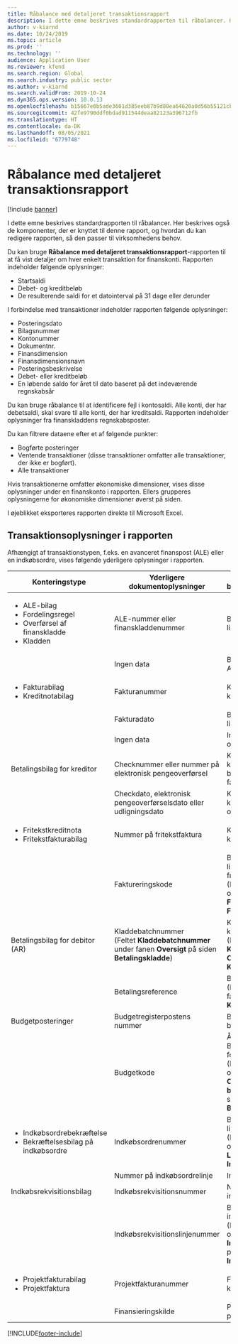 ```yaml
---
title: Råbalance med detaljeret transaktionsrapport
description: I dette emne beskrives standardrapporten til råbalancer. Her beskrives også de komponenter, der er knyttet til denne rapport, og hvordan du kan redigere rapporten, så den passer til virksomhedens behov.
author: v-kiarnd
ms.date: 10/24/2019
ms.topic: article
ms.prod: ''
ms.technology: ''
audience: Application User
ms.reviewer: kfend
ms.search.region: Global
ms.search.industry: public sector
ms.author: v-kiarnd
ms.search.validFrom: 2019-10-24
ms.dyn365.ops.version: 10.0.13
ms.openlocfilehash: b15667e0b5ade3601d385eeb87b9d80ea64620a0d56b55121cb5d0c2c758e884
ms.sourcegitcommit: 42fe9790ddf0bdad911544deaa82123a396712fb
ms.translationtype: HT
ms.contentlocale: da-DK
ms.lasthandoff: 08/05/2021
ms.locfileid: "6779748"
---
```

# <a name="trial-balance-with-transactional-detail-report"></a>Råbalance med detaljeret transaktionsrapport

[!include [banner](../includes/banner.md)]

I dette emne beskrives standardrapporten til råbalancer. Her beskrives også de komponenter, der er knyttet til denne rapport, og hvordan du kan redigere rapporten, så den passer til virksomhedens behov.

Du kan bruge **Råbalance med detaljeret transaktionsrapport**-rapporten til at få vist detaljer om hver enkelt transaktion for finanskonti. Rapporten indeholder følgende oplysninger: 

- Startsaldi
- Debet- og kreditbeløb 
- De resulterende saldi for et datointerval på 31 dage eller derunder

I forbindelse med transaktioner indeholder rapporten følgende oplysninger: 

- Posteringsdato
- Bilagsnummer
- Kontonummer
- Dokumentnr.
- Finansdimension
- Finansdimensionsnavn
- Posteringsbeskrivelse
- Debet- eller kreditbeløb
- En løbende saldo for året til dato baseret på det indeværende regnskabsår

Du kan bruge råbalance til at identificere fejl i kontosaldi. Alle konti, der har debetsaldi, skal svare til alle konti, der har kreditsaldi. Rapporten indeholder oplysninger fra finanskladdens regnskabsposter.

Du kan filtrere dataene efter et af følgende punkter:

- Bogførte posteringer
- Ventende transaktioner (disse transaktioner omfatter alle transaktioner, der ikke er bogført). 
- Alle transaktioner 

Hvis transaktionerne omfatter økonomiske dimensioner, vises disse oplysninger under en finanskonto i rapporten. Ellers grupperes oplysningerne for økonomiske dimensioner øverst på siden. 

I øjeblikket eksporteres rapporten direkte til Microsoft Excel. 

## <a name="transaction-information-on-the-report"></a>Transaktionsoplysninger i rapporten

Afhængigt af transaktionstypen, f.eks. en avanceret finanspost (ALE) eller en indkøbsordre, vises følgende yderligere oplysninger i rapporten.

<table> 
<thead>
<tr>
<th>Konteringstype</th>
<th>Yderligere dokumentoplysninger</th>
<th>Yderligere beskrivelsesoplysninger</th>
</tr>
</thead>
<tbody>
<tr>
<td>
<ul>
<li>ALE-bilag</li>
<li>Fordelingsregel</li>
<li>Overførsel af finanskladde</li>
<li>Kladden</li>
</ul>
</td>
<td>ALE-nummer eller finanskladdenummer</td>
<td>Beskrivelse af linjeelement</td>
</tr>
<tr>
<td></td>
<td>Ingen data</td>
<td>Beskrivelse af overskrift i ALE eller finanskladde</td>
</tr>
<tr>
<td>
<ul>
<li>Fakturabilag</li>
<li>Kreditnotabilag</li>
</ul>
</td>
<td>Fakturanummer</td>
<td>Kreditornummer og kreditornavn</td>
</tr>
<tr>
<td></td>
<td>Fakturadato</td>
<td>Beskrivelse af linjeelement</td>
</tr>
<tr>
<td></td>
<td>Ingen data</td>
<td>Indkøbsordrenummer og/eller PA-nummer</td>
</tr>
<tr>
<td>Betalingsbilag for kreditor</td>
<td>Checknummer eller nummer på elektronisk pengeoverførsel</td>
<td>Kreditornummer – kreditornavn for "skal betales" eller faktureringskonto</td>
</tr>
<tr>
<td></td>
<td>Checkdato, elektronisk pengeoverførselsdato eller udligningsdato</td>
<td>Kreditornummer og kreditornavn for den oprindelige ordrekonto</td>
</tr>
<tr>
<td>
<ul>
<li>Fritekstkreditnota</li>
<li>Fritekstfakturabilag</li>
</ul>
</td>
<td>Nummer på fritekstfaktura</td>
<td>Kundenummer og kundenavn</td>
</tr>
<tr>
<td></td>
<td>Faktureringskode</td>
<td>Beskrivelse af linjeelement i fritekstfaktura<br>
(Feltet <strong>Beskrivelse</strong> i oversigtspanelet <strong>Fakturalinjer</strong> på siden <strong>Fritekstfakturaer</strong>)</td>
</tr>
<tr>
<td>Betalingsbilag for debitor (AR)</td>
<td>Kladdebatchnummer<br>
(Feltet <strong>Kladdebatchnummer</strong> under fanen <strong>Oversigt</strong> på siden <strong>Betalingskladde</strong>)</td>
<td>Kundenummer – kundenavn<br>
(Felterne <strong>Konto</strong> og <strong>Kontonavn</strong> under fanen <strong>Oversigt</strong> på siden <strong>Kladdebilag</strong>)</td>
</tr>
<tr>
<td></td>
<td>Betalingsreference</td>
<td>Betegnelse for linjen.<br>
(Feltet <strong>Beskrivelse</strong> under fanen <strong>Oversigt</strong> på siden <strong>Kladdebilag</strong>)</td>
</tr>
<tr>
<td>Budgetposteringer</td>
<td>Budgetregisterpostens nummer</td>
<td>Beskrivelse af budgetregisterpost</td>
</tr>
<tr>
<td></td>
<td>Budgetkode</td>
<td>Årsagskode – Beskrivelse af overskrift for budgetregisterpost<br>
(Feltet <strong>Kommentar</strong> i oversigtspanelet <strong>Oplysninger om budgetkontoposter</strong> på siden <strong>Budgetpost</strong> eller <strong>Budgetregisterpost </strong>)</td>
</tr>
<tr>
<td>
<ul>
<li>Indkøbsordrebekræftelse</li>
<li>Bekræftelsesbilag på indkøbsordre</li>
</ul>
</td>
<td>Indkøbsordrenummer</td>
<td>Beskrivelse af linjeelement<br>
(Feltet <strong>Tekst</strong> i oversigtspanelet <strong>Linjedetaljer</strong> på siden <strong>Indkøbsordre</strong>)</td>
</tr>
<tr>
<td></td>
<td>Nummer på indkøbsordrelinje</td>
<td>Indkøbskategori</td>
</tr>
<tr>
<td>Indkøbsrekvisitionsbilag</td>
<td>Indkøbsrekvisitionsnummer</td>
<td>Navn på indkøbsrekvisition</td>
</tr>
<tr>
<td></td>
<td>Indkøbsrekvisitionslinjenummer</td>
<td>Beskrivelse af indkøbsrekvisitionslinje<br>
(Feltet <strong>Produktnavn</strong> i oversigtspanelet <strong>Indkøbsrekvisitionslinjer</strong> på siden <strong>Indkøbsrekvisition</strong>)</td>
</tr>
<tr>
<td>
<ul>
<li>Projektfakturabilag</li>
<li>Projektfaktura</li>
</ul>
</td>
<td>Projektfakturanummer</td>
<td>Fakturakonto og kontonavn</td>
</tr>
<tr>
<td></td>
<td>Finansieringskilde</td>
<td>Projekt-id og projektnavn</td>
</tr>
</tbody>
</table>


[!INCLUDE[footer-include](../../includes/footer-banner.md)]